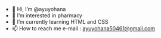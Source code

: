 - 👋 Hi, I’m @ayuyohana
- 👀 I’m interested in pharmacy
- 🌱 I’m currently learning HTML and CSS
- 📫 How to reach me e-mail : ayuyohana50461@gmail.com

<!---
ayuyohana/ayuyohana is a ✨ special ✨ repository because its `README.md` (this file) appears on your GitHub profile.
You can click the Preview link to take a look at your changes.
--->
